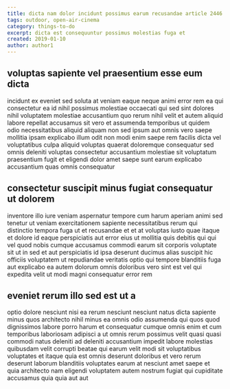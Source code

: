 ```yaml
---
title: dicta nam dolor incidunt possimus earum recusandae article 2446
tags: outdoor, open-air-cinema
category: things-to-do
excerpt: dicta est consequuntur possimus molestias fuga et
created: 2019-01-10
author: author1
---
```


## voluptas sapiente vel praesentium esse eum dicta

incidunt ex eveniet sed soluta at veniam eaque neque animi error rem ea qui consectetur ea id nihil possimus molestiae occaecati qui sed sint dolores nihil voluptatem molestiae accusantium quo rerum nihil velit et autem aliquid labore repellat accusamus sit vero et assumenda temporibus ut quidem odio necessitatibus aliquid aliquam non sed ipsum aut omnis vero saepe mollitia ipsam explicabo illum odit non modi enim saepe rem facilis dicta vel voluptatibus culpa aliquid voluptas quaerat doloremque consequatur sed omnis deleniti voluptas consectetur accusantium molestiae sit voluptatum praesentium fugit et eligendi dolor amet saepe sunt earum explicabo accusantium quas omnis consequatur

## consectetur suscipit minus fugiat consequatur ut dolorem

inventore illo iure veniam aspernatur tempore cum harum aperiam animi sed tenetur ut veniam exercitationem sapiente necessitatibus rerum qui distinctio tempora fuga ut et recusandae et et at voluptas iusto quae itaque et dolore id eaque perspiciatis aut error eius ut mollitia quis debitis qui qui vel quod nobis cumque accusamus commodi earum sit corporis voluptate sit ut in sed et aut perspiciatis id ipsa deserunt ducimus alias suscipit hic officiis voluptatem ut repudiandae veritatis optio qui tempore blanditiis fuga aut explicabo ea autem dolorum omnis doloribus vero sint est vel qui expedita velit ut modi magni consequatur error rem

## eveniet rerum illo sed est ut a

optio dolore nesciunt nisi ea rerum nesciunt nesciunt natus dicta sapiente minus quos architecto nihil minus ea omnis odio assumenda qui quos quod dignissimos labore porro harum et consequatur cumque omnis enim et cum temporibus laboriosam adipisci a ut omnis rerum possimus velit quasi quasi commodi natus deleniti ad deleniti accusantium impedit labore molestias quibusdam velit corrupti beatae qui earum velit modi sit voluptatibus voluptates et itaque quia est omnis deserunt doloribus et vero rerum deserunt laborum blanditiis voluptates earum at nesciunt amet saepe et quia architecto nam eligendi voluptatem autem nostrum fugiat qui cupiditate accusamus quia quia aut aut
